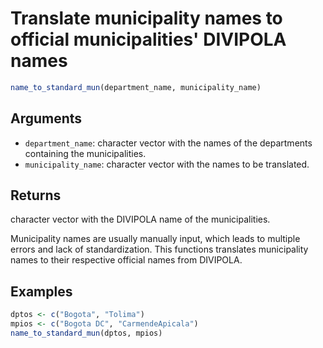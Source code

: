 # Translate municipality names to official municipalities' DIVIPOLA names

```r
name_to_standard_mun(department_name, municipality_name)
```

## Arguments

- `department_name`: character vector with the names of the departments containing the municipalities.
- `municipality_name`: character vector with the names to be translated.

## Returns

character vector with the DIVIPOLA name of the municipalities.

Municipality names are usually manually input, which leads to multiple errors and lack of standardization. This functions translates municipality names to their respective official names from DIVIPOLA.

## Examples

```r
dptos <- c("Bogota", "Tolima")
mpios <- c("Bogota DC", "CarmendeApicala")
name_to_standard_mun(dptos, mpios)
```
